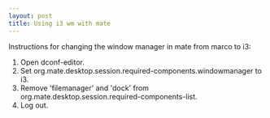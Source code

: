 ```yaml
---
layout: post
title: Using i3 wm with mate
---
```


Instructions for changing the window manager in mate from marco to i3:

1. Open dconf-editor.
2. Set org.mate.desktop.session.required-components.windowmanager to i3.
3. Remove 'filemanager' and 'dock' from org.mate.desktop.session.required-components-list.
4. Log out.